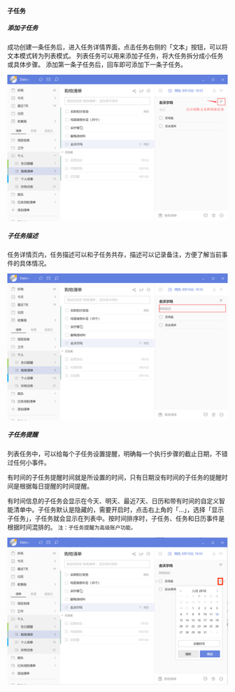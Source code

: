 #### 子任务

##### 添加子任务

成功创建一条任务后，进入任务详情界面，点击任务右侧的「文本」按钮，可以将文本模式转为列表模式。 列表任务可以用来添加子任务，将大任务拆分成小任务或具体步骤。 添加第一条子任务后，回车即可添加下一条子任务。

![winsubtasks](../../images/Windows/task/pasted%20image%200%208.png)

##### 子任务描述

任务详情页内，任务描述可以和子任务共存，描述可以记录备注，方便了解当前事件的具体情况。

![winsubtask1](../../images/Windows/task/pasted%20image%200%209.png)

##### 子任务提醒

列表任务中，可以给每个子任务设置提醒，明确每一个执行步骤的截止日期，不错过任何小事件。

有时间的子任务提醒时间就是所设置的时间，只有日期没有时间的子任务的提醒时间是根据每日提醒的时间提醒。

有时间信息的子任务会显示在今天、明天、最近7天、日历和带有时间的自定义智能清单中。子任务默认是隐藏的，需要开启时，点击右上角的「...」，选择「显示子任务」，子任务就会显示在列表中。按时间排序时，子任务、任务和日历事件是根据时间混排的。 `注：子任务提醒为高级账户功能。`

![winsubtask2](../../images/Windows/task/pasted%20image%200%2010.png)

